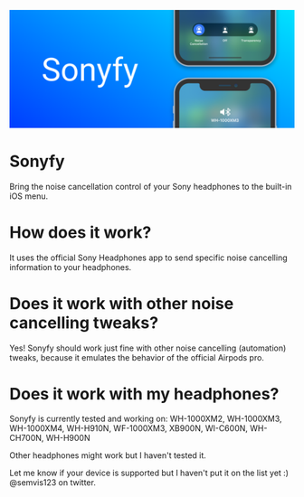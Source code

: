 ![Noise cancellation](sonyfypreferences/Resources/banner.png)
# Sonyfy
Bring the noise cancellation control of your Sony headphones to the built-in iOS menu.

# How does it work?
It uses the official Sony Headphones app to send specific noise cancelling information to your headphones.

# Does it work with other noise cancelling tweaks?
Yes! Sonyfy should work just fine with other noise cancelling (automation) tweaks, because it emulates the behavior of the official Airpods pro.

# Does it work with my headphones?
Sonyfy is currently tested and working on:
WH-1000XM2,
WH-1000XM3,
WH-1000XM4,
WH-H910N,
WF-1000XM3,
XB900N,
WI-C600N,
WH-CH700N,
WH-H900N

Other headphones might work but I haven't tested it.


Let me know if your device is supported but I haven't put it on the list yet :)  
@semvis123 on twitter.
